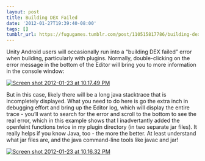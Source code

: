 ```yaml
---
layout: post
title: Building DEX Failed
date: '2012-01-27T19:39:40-08:00'
tags: []
tumblr_url: https://fugugames.tumblr.com/post/110515817786/building-dex-failed
---
```

Unity Android users will occasionally run into a “building DEX failed” error when building, particularly with plugins. Normally, double-clicking on the error message in the bottom of the Editor will bring you to more information in the console window:

[![](http://itshardtofondlepenguins.com/wp-content/uploads/2012/01/Screen-shot-2012-01-23-at-10.17.49-PM1.png "Screen shot 2012-01-23 at 10.17.49 PM")](http://itshardtofondlepenguins.com/wp-content/uploads/2012/01/Screen-shot-2012-01-23-at-10.17.49-PM1.png)

But in this case, likely there will be a long java stacktrace that is incompletely displayed. What you need to do here is go the extra inch in debugging effort and bring up the Editor log, which will display the entire trace - you’ll want to search for the error and scroll to the bottom to see the real error, which in this example shows that I inadvertantly added the openfeint functions twice in my plugin directory (in two separate jar files). It really helps if you know Java, too - the more the better. At least understand what jar files are, and the java command-line tools like javac and jar!

[![](http://itshardtofondlepenguins.com/wp-content/uploads/2012/01/Screen-shot-2012-01-23-at-10.16.32-PM.png "Screen shot 2012-01-23 at 10.16.32 PM")](http://itshardtofondlepenguins.com/wp-content/uploads/2012/01/Screen-shot-2012-01-23-at-10.16.32-PM.png)


